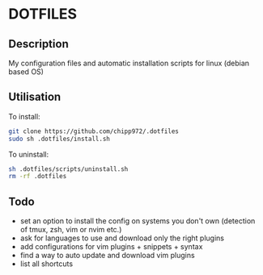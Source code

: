 # DOTFILES #

## Description ##

My configuration files and automatic installation scripts for linux (debian based OS)

## Utilisation ##

To install:

```bash
git clone https://github.com/chipp972/.dotfiles
sudo sh .dotfiles/install.sh
```

To uninstall:

```bash
sh .dotfiles/scripts/uninstall.sh
rm -rf .dotfiles
```

## Todo ##

* set an option to install the config on systems
  you don't own (detection of tmux, zsh, vim or nvim etc.)
* ask for languages to use and download only the right plugins
* add configurations for vim plugins + snippets + syntax
* find a way to auto update and download vim plugins
* list all shortcuts
